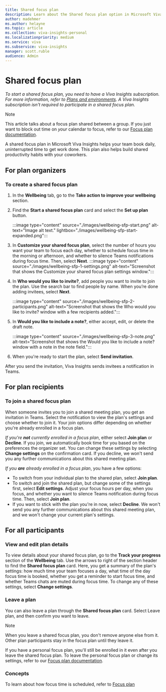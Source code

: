 ```yaml
---
title: Shared focus plan
description: Learn about the Shared focus plan option in Microsoft Viva Insights in Teams
author: madehmer
ms.author: helayne
ms.topic: article
ms.collection: viva-insights-personal
ms.localizationpriority: medium 
ms.service: viva
ms.subservice: viva-insights
manager: scott.ruble
audience: Admin
---
```


# Shared focus plan

*To start a shared focus plan, you need to have a Viva Insights subscription. For more information, refer to [Plans and environments](../overview/plans-environments.md). A Viva Insights subscription isn't required to participate in a shared focus plan.*

>[!Note]
>This article talks about a focus plan shared between a group. If you just want to block out time on *your* calendar to focus, refer to our [Focus plan documentation](../use/focus-plan.md).

A shared focus plan in Microsoft Viva Insights helps your team book daily, uninterrupted time to get work done. This plan also helps build shared productivity habits with your coworkers.

## For plan organizers

### To create a shared focus plan

1. In the **Wellbeing** tab, go to the **Take action to improve your wellbeing** section.
1. Find the **Start a shared focus plan** card and select the **Set up plan** button.

   :::image type="content" source="./images/wellbeing-sfp-start.png" alt-text="Image alt text." lightbox="./images/wellbeing-sfp-start-expanded.png":::

1. In **Customize your shared focus plan**, select the number of hours you want your team to focus each day, whether to schedule focus time in the morning or afternoon, and whether to silence Teams notifications during focus time. Then, select **Next**.
    :::image type="content" source="./images/wellbeing-sfp-1-settings.png" alt-text="Screenshot that shows the Customize your shared focus plan settings window."::: 
1. In **Who would you like to invite?**, add people you want to invite to join the plan. Use the search bar to find people by name. When you’re done adding invitees, select **Next**.
   
   :::image type="content" source="./images/wellbeing-sfp-2-participants.png" alt-text="Screenshot that shows the Who would you like to invite? window with a few recipients added."::: 

1. In **Would you like to include a note?**, either accept, edit, or delete the draft note. 

    :::image type="content" source="./images/wellbeing-sfp-3-note.png" alt-text="Screenshot that shows the Would you like to include a note? window with a note in the note field."::: 

1. When you're ready to start the plan, select **Send invitation**.

After you send the invitation, Viva Insights sends invitees a notification in Teams.

<!--this process doesn't ask about Teams reminders-->

## For plan recipients

### To join a shared focus plan

When someone invites you to join a shared meeting plan, you get an invitation in Teams. Select the notification to view the plan's settings and choose whether to join it. Your join options differ depending on whether you're already enrolled in a focus plan.

*If you're **not** currently enrolled in a focus plan*, either select **Join plan** or **Decline**. If you join, we automatically book time for you based on the preferences the organizer set. You can change these settings by selecting **Change settings** on the confirmation card. If you decline, we won't send you any further communications about this shared meeting plan.

*If you **are** already enrolled in a focus plan*, you have a few options:

* To switch from your individual plan to the shared plan, select **Join plan**.
* To switch and join the shared plan, but change some of the settings first, select **Edit settings**. Adjust your focus hours per day, when you focus, and whether you want to silence Teams notification during focus time. Then, select **Join plan**.
* If you want to stick with the plan you're in now, select **Decline**. We won't send you any further communications about this shared meeting plan, and we won't change your current plan's settings.

## For all participants

### View and edit plan details

To view details about your shared focus plan, go to the **Track your progress** section of the **Wellbeing** tab. Use the arrows to right of the section header to find the **Shared focus plan** card. Here, you get a summary of the plan's settings: how much time your team focuses a day, what time of the day focus time is booked, whether you get a reminder to start focus time, and whether Teams chats are muted during focus time. To change any of these settings, select **Change settings**.

### Leave a plan

You can also leave a plan through the **Shared focus plan** card. Select Leave plan, and then confirm you want to leave.


>[!Note]
>When you leave a shared focus plan, you don't remove anyone else from it. Other plan participants stay in the focus plan until they leave it.

<!--demo env this said I was ending plan for everyone-->

If you have a personal focus plan, you'll still be enrolled in it even after you leave the shared focus plan. To leave the personal focus plan or change its settings, refer to our [Focus plan documentation](../use/focus-plan.md#to-change-or-leave-your-focus-plan). 

<!--we're talking about "switching" above. If you switch to the shared plan but then leave it, does the individual plan come back?-->


### Concepts

To learn about how focus time is scheduled, refer to [Focus plan](../use/focus-plan.md#concepts)
